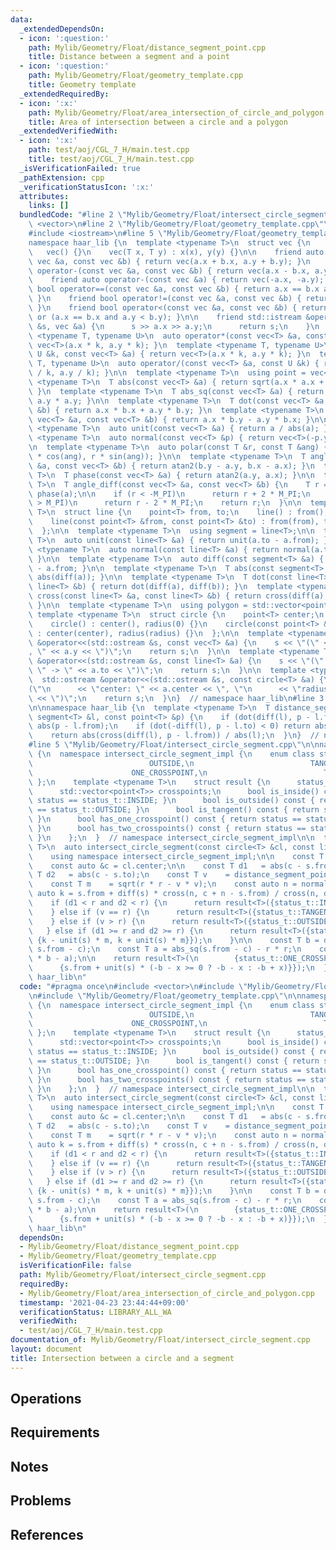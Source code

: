 ```yaml
---
data:
  _extendedDependsOn:
  - icon: ':question:'
    path: Mylib/Geometry/Float/distance_segment_point.cpp
    title: Distance between a segment and a point
  - icon: ':question:'
    path: Mylib/Geometry/Float/geometry_template.cpp
    title: Geometry template
  _extendedRequiredBy:
  - icon: ':x:'
    path: Mylib/Geometry/Float/area_intersection_of_circle_and_polygon.cpp
    title: Area of intersection between a circle and a polygon
  _extendedVerifiedWith:
  - icon: ':x:'
    path: test/aoj/CGL_7_H/main.test.cpp
    title: test/aoj/CGL_7_H/main.test.cpp
  _isVerificationFailed: true
  _pathExtension: cpp
  _verificationStatusIcon: ':x:'
  attributes:
    links: []
  bundledCode: "#line 2 \"Mylib/Geometry/Float/intersect_circle_segment.cpp\"\n#include\
    \ <vector>\n#line 2 \"Mylib/Geometry/Float/geometry_template.cpp\"\n#include <cmath>\n\
    #include <iostream>\n#line 5 \"Mylib/Geometry/Float/geometry_template.cpp\"\n\n\
    namespace haar_lib {\n  template <typename T>\n  struct vec {\n    T x, y;\n \
    \   vec() {}\n    vec(T x, T y) : x(x), y(y) {}\n\n    friend auto operator+(const\
    \ vec &a, const vec &b) { return vec(a.x + b.x, a.y + b.y); }\n    friend auto\
    \ operator-(const vec &a, const vec &b) { return vec(a.x - b.x, a.y - b.y); }\n\
    \    friend auto operator-(const vec &a) { return vec(-a.x, -a.y); }\n\n    friend\
    \ bool operator==(const vec &a, const vec &b) { return a.x == b.x and a.y == b.y;\
    \ }\n    friend bool operator!=(const vec &a, const vec &b) { return !(a == b);\
    \ }\n    friend bool operator<(const vec &a, const vec &b) { return a.x < b.x\
    \ or (a.x == b.x and a.y < b.y); }\n\n    friend std::istream &operator>>(std::istream\
    \ &s, vec &a) {\n      s >> a.x >> a.y;\n      return s;\n    }\n  };\n\n  template\
    \ <typename T, typename U>\n  auto operator*(const vec<T> &a, const U &k) { return\
    \ vec<T>(a.x * k, a.y * k); }\n  template <typename T, typename U>\n  auto operator*(const\
    \ U &k, const vec<T> &a) { return vec<T>(a.x * k, a.y * k); }\n  template <typename\
    \ T, typename U>\n  auto operator/(const vec<T> &a, const U &k) { return vec<T>(a.x\
    \ / k, a.y / k); }\n\n  template <typename T>\n  using point = vec<T>;\n\n  template\
    \ <typename T>\n  T abs(const vec<T> &a) { return sqrt(a.x * a.x + a.y * a.y);\
    \ }\n  template <typename T>\n  T abs_sq(const vec<T> &a) { return a.x * a.x +\
    \ a.y * a.y; }\n\n  template <typename T>\n  T dot(const vec<T> &a, const vec<T>\
    \ &b) { return a.x * b.x + a.y * b.y; }\n  template <typename T>\n  T cross(const\
    \ vec<T> &a, const vec<T> &b) { return a.x * b.y - a.y * b.x; }\n\n  template\
    \ <typename T>\n  auto unit(const vec<T> &a) { return a / abs(a); }\n  template\
    \ <typename T>\n  auto normal(const vec<T> &p) { return vec<T>(-p.y, p.x); }\n\
    \n  template <typename T>\n  auto polar(const T &r, const T &ang) { return vec<T>(r\
    \ * cos(ang), r * sin(ang)); }\n\n  template <typename T>\n  T angle(const vec<T>\
    \ &a, const vec<T> &b) { return atan2(b.y - a.y, b.x - a.x); }\n  template <typename\
    \ T>\n  T phase(const vec<T> &a) { return atan2(a.y, a.x); }\n\n  template <typename\
    \ T>\n  T angle_diff(const vec<T> &a, const vec<T> &b) {\n    T r = phase(b) -\
    \ phase(a);\n\n    if (r < -M_PI)\n      return r + 2 * M_PI;\n    else if (r\
    \ > M_PI)\n      return r - 2 * M_PI;\n    return r;\n  }\n\n  template <typename\
    \ T>\n  struct line {\n    point<T> from, to;\n    line() : from(), to() {}\n\
    \    line(const point<T> &from, const point<T> &to) : from(from), to(to) {}\n\
    \  };\n\n  template <typename T>\n  using segment = line<T>;\n\n  template <typename\
    \ T>\n  auto unit(const line<T> &a) { return unit(a.to - a.from); }\n  template\
    \ <typename T>\n  auto normal(const line<T> &a) { return normal(a.to - a.from);\
    \ }\n\n  template <typename T>\n  auto diff(const segment<T> &a) { return a.to\
    \ - a.from; }\n\n  template <typename T>\n  T abs(const segment<T> &a) { return\
    \ abs(diff(a)); }\n\n  template <typename T>\n  T dot(const line<T> &a, const\
    \ line<T> &b) { return dot(diff(a), diff(b)); }\n  template <typename T>\n  T\
    \ cross(const line<T> &a, const line<T> &b) { return cross(diff(a), diff(b));\
    \ }\n\n  template <typename T>\n  using polygon = std::vector<point<T>>;\n\n \
    \ template <typename T>\n  struct circle {\n    point<T> center;\n    T radius;\n\
    \    circle() : center(), radius(0) {}\n    circle(const point<T> &center, T radius)\
    \ : center(center), radius(radius) {}\n  };\n\n  template <typename T>\n  std::ostream\
    \ &operator<<(std::ostream &s, const vec<T> &a) {\n    s << \"(\" << a.x << \"\
    , \" << a.y << \")\";\n    return s;\n  }\n\n  template <typename T>\n  std::ostream\
    \ &operator<<(std::ostream &s, const line<T> &a) {\n    s << \"(\" << a.from <<\
    \ \" -> \" << a.to << \")\";\n    return s;\n  }\n\n  template <typename T>\n\
    \  std::ostream &operator<<(std::ostream &s, const circle<T> &a) {\n    s << \"\
    (\"\n      << \"center: \" << a.center << \", \"\n      << \"radius: \" << a.radius\
    \ << \")\";\n    return s;\n  }\n}  // namespace haar_lib\n#line 3 \"Mylib/Geometry/Float/distance_segment_point.cpp\"\
    \n\nnamespace haar_lib {\n  template <typename T>\n  T distance_segment_point(const\
    \ segment<T> &l, const point<T> &p) {\n    if (dot(diff(l), p - l.from) < 0) return\
    \ abs(p - l.from);\n    if (dot(-diff(l), p - l.to) < 0) return abs(p - l.to);\n\
    \    return abs(cross(diff(l), p - l.from)) / abs(l);\n  }\n}  // namespace haar_lib\n\
    #line 5 \"Mylib/Geometry/Float/intersect_circle_segment.cpp\"\n\nnamespace haar_lib\
    \ {\n  namespace intersect_circle_segment_impl {\n    enum class status_t { INSIDE,\n\
    \                          OUTSIDE,\n                          TANGENT,\n    \
    \                      ONE_CROSSPOINT,\n                          TWO_CROSSPOINTS\
    \ };\n    template <typename T>\n    struct result {\n      status_t status;\n\
    \      std::vector<point<T>> crosspoints;\n      bool is_inside() const { return\
    \ status == status_t::INSIDE; }\n      bool is_outside() const { return status\
    \ == status_t::OUTSIDE; }\n      bool is_tangent() const { return status == status_t::TANGENT;\
    \ }\n      bool has_one_crosspoint() const { return status == status_t::ONE_CROSSPOINT;\
    \ }\n      bool has_two_crosspoints() const { return status == status_t::TWO_CROSSPOINTS;\
    \ }\n    };\n  }  // namespace intersect_circle_segment_impl\n\n  template <typename\
    \ T>\n  auto intersect_circle_segment(const circle<T> &cl, const line<T> &s) {\n\
    \    using namespace intersect_circle_segment_impl;\n\n    const T r     = cl.radius;\n\
    \    const auto &c = cl.center;\n\n    const T d1   = abs(c - s.from);\n    const\
    \ T d2   = abs(c - s.to);\n    const T v    = distance_segment_point(s, c);\n\
    \    const T m    = sqrt(r * r - v * v);\n    const auto n = normal(s);\n    const\
    \ auto k = s.from + diff(s) * cross(n, c + n - s.from) / cross(n, diff(s));\n\n\
    \    if (d1 < r and d2 < r) {\n      return result<T>({status_t::INSIDE, {}});\n\
    \    } else if (v == r) {\n      return result<T>({status_t::TANGENT, {k}});\n\
    \    } else if (v > r) {\n      return result<T>({status_t::OUTSIDE, {}});\n \
    \   } else if (d1 >= r and d2 >= r) {\n      return result<T>({status_t::TWO_CROSSPOINTS,\
    \ {k - unit(s) * m, k + unit(s) * m}});\n    }\n\n    const T b = dot(unit(s),\
    \ s.from - c);\n    const T a = abs_sq(s.from - c) - r * r;\n    const T x = sqrt(b\
    \ * b - a);\n\n    return result<T>(\n        {status_t::ONE_CROSSPOINT,\n   \
    \      {s.from + unit(s) * (-b - x >= 0 ? -b - x : -b + x)}});\n  }\n}  // namespace\
    \ haar_lib\n"
  code: "#pragma once\n#include <vector>\n#include \"Mylib/Geometry/Float/distance_segment_point.cpp\"\
    \n#include \"Mylib/Geometry/Float/geometry_template.cpp\"\n\nnamespace haar_lib\
    \ {\n  namespace intersect_circle_segment_impl {\n    enum class status_t { INSIDE,\n\
    \                          OUTSIDE,\n                          TANGENT,\n    \
    \                      ONE_CROSSPOINT,\n                          TWO_CROSSPOINTS\
    \ };\n    template <typename T>\n    struct result {\n      status_t status;\n\
    \      std::vector<point<T>> crosspoints;\n      bool is_inside() const { return\
    \ status == status_t::INSIDE; }\n      bool is_outside() const { return status\
    \ == status_t::OUTSIDE; }\n      bool is_tangent() const { return status == status_t::TANGENT;\
    \ }\n      bool has_one_crosspoint() const { return status == status_t::ONE_CROSSPOINT;\
    \ }\n      bool has_two_crosspoints() const { return status == status_t::TWO_CROSSPOINTS;\
    \ }\n    };\n  }  // namespace intersect_circle_segment_impl\n\n  template <typename\
    \ T>\n  auto intersect_circle_segment(const circle<T> &cl, const line<T> &s) {\n\
    \    using namespace intersect_circle_segment_impl;\n\n    const T r     = cl.radius;\n\
    \    const auto &c = cl.center;\n\n    const T d1   = abs(c - s.from);\n    const\
    \ T d2   = abs(c - s.to);\n    const T v    = distance_segment_point(s, c);\n\
    \    const T m    = sqrt(r * r - v * v);\n    const auto n = normal(s);\n    const\
    \ auto k = s.from + diff(s) * cross(n, c + n - s.from) / cross(n, diff(s));\n\n\
    \    if (d1 < r and d2 < r) {\n      return result<T>({status_t::INSIDE, {}});\n\
    \    } else if (v == r) {\n      return result<T>({status_t::TANGENT, {k}});\n\
    \    } else if (v > r) {\n      return result<T>({status_t::OUTSIDE, {}});\n \
    \   } else if (d1 >= r and d2 >= r) {\n      return result<T>({status_t::TWO_CROSSPOINTS,\
    \ {k - unit(s) * m, k + unit(s) * m}});\n    }\n\n    const T b = dot(unit(s),\
    \ s.from - c);\n    const T a = abs_sq(s.from - c) - r * r;\n    const T x = sqrt(b\
    \ * b - a);\n\n    return result<T>(\n        {status_t::ONE_CROSSPOINT,\n   \
    \      {s.from + unit(s) * (-b - x >= 0 ? -b - x : -b + x)}});\n  }\n}  // namespace\
    \ haar_lib\n"
  dependsOn:
  - Mylib/Geometry/Float/distance_segment_point.cpp
  - Mylib/Geometry/Float/geometry_template.cpp
  isVerificationFile: false
  path: Mylib/Geometry/Float/intersect_circle_segment.cpp
  requiredBy:
  - Mylib/Geometry/Float/area_intersection_of_circle_and_polygon.cpp
  timestamp: '2021-04-23 23:44:44+09:00'
  verificationStatus: LIBRARY_ALL_WA
  verifiedWith:
  - test/aoj/CGL_7_H/main.test.cpp
documentation_of: Mylib/Geometry/Float/intersect_circle_segment.cpp
layout: document
title: Intersection between a circle and a segment
---
```


## Operations

## Requirements

## Notes

## Problems

## References
